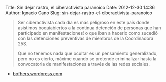Title: Sin dejar rastro, el ciberactivista paranoico
Date: 2012-12-30 14:36
Author: Ignacio Cano
Slug: sin-dejar-rastro-el-ciberactivista-paranoico

> Ser ciberactivista cada día es más peligroso en este país donde
> asistimos boquiabiertos a la continua detención de personas que han
> participado en manifestaciones¦ o que iban a hacerlo como sucedió con
> las detenciones preventivas de miembros de la Coordinadora 25S.
>
> Que no tenemos nada que ocultar es un pensamiento generalizado, pero
> no es cierto, máxime cuando se pretende criminalizar hasta la
> convocatoria de manifestaciones a través de las redes sociales.

- [bofhers.wordpress.com][]

  [bofhers.wordpress.com]: http://bofhers.wordpress.com/2012/12/21/sin-dejar-rastro-el-ciberactivista-paranoico/
    "Sin dejar rastro, el ciberactivista paranoico"
